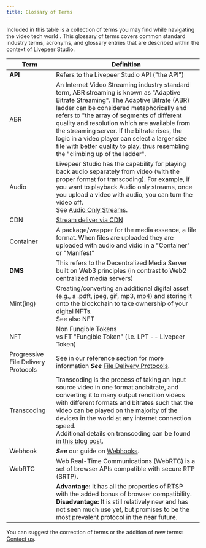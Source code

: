 ```yaml
---
title: Glossary of Terms
---
```


Included in this table is a collection of terms you may find while navigating the video tech world . This glossary of terms covers common standard industry terms, acronyms, and glossary entries that are described within the context of Livepeer Studio.

| Term                                | Definition                                                                                                                                                                                                                                                                                                                                                                                                                                                           |
| ----------------------------------- | -------------------------------------------------------------------------------------------------------------------------------------------------------------------------------------------------------------------------------------------------------------------------------------------------------------------------------------------------------------------------------------------------------------------------------------------------------------------- |
| **API**                             | Refers to the Livepeer Studio API ("the API")                                                                                                                                                                                                                                                                                                                                                                                                                        |
| ABR                                 | An Internet Video Streaming industry standard term, ABR streaming is known as "Adaptive Bitrate Streaming". The Adaptive Bitrate (ABR) ladder can be considered metaphorically and refers to "the array of segments of different quality and resolution which are available from the streaming server. If the bitrate rises, the logic in a video player can select a larger size file with better quality to play, thus resembling the "climbing up of the ladder". |
| Audio                               | Livepeer Studio has the capability for playing back audio separately from video (with the proper format for transcoding). For example, if you want to playback Audio only streams, once you upload a video with audio, you can turn the video off.<br />See [Audio Only Streams](/guides/livestreaming/playback#audio-only-streams).                                                                                                                                 |
| CDN                                 | [Stream deliver via CDN](/core-concepts/cdn)                                                                                                                                                                                                                                                                                                                                                                                                                         |
| Container                           | A package/wrapper for the media essence, a file format. When files are uploaded they are uploaded with audio and vidio in a "Container" or "Manifest"                                                                                                                                                                                                                                                                                                                |
| **DMS**                             | This refers to the Decentralized Media Server built on Web3 principles (in contrast to Web2 centralized media servers)                                                                                                                                                                                                                                                                                                                                               |
| Mint(ing)                           | Creating/converting an additional digital asset (e.g., a .pdft, jpeg, gif, mp3, mp4) and storing it onto the blockchain to take ownership of your digital NFTs.<br />See also NFT                                                                                                                                                                                                                                                                                    |
| NFT                                 | Non Fungible Tokens<br />vs FT "Fungible Token" (i.e. LPT -- Livepeer Token)                                                                                                                                                                                                                                                                                                                                                                                         |
| Progressive File Delivery Protocols | See in our reference section for more information **_See_** [File Delivery Protocols](/references/protocols).                                                                                                                                                                                                                                                                                                                                                        |
| Transcoding                         | Transcoding is the process of taking an input source video in one format andbitrate, and converting it to many output rendition videos with different formats and bitrates such that the video can be played on the majority of the devices in the world at any internet connection speed.<br />Additional details on transcoding can be found in [this blog post](https://livepeer.studio/blog/intro-to-transcoding).                                               |
| Webhook                             | **_See_** our guide on [Webhooks](/guides/livestreaming/webhook).                                                                                                                                                                                                                                                                                                                                                                                                    |
| WebRTC                              | Web Real-Time Communications (WebRTC) is a set of browser APIs compatible with secure RTP (SRTP).                                                                                                                                                                                                                                                                                                                                                                    |
|                                     | **Advantage:** It has all the properties of RTSP with the added bonus of browser compatibility. **Disadvantage:** It is still relatively new and has not seen much use yet, but promises to be the most prevalent protocol in the near future.                                                                                                                                                                                                                       |

You can suggest the correction of terms or the addition of new terms: [Contact us](https://livepeer.studio/contact).
